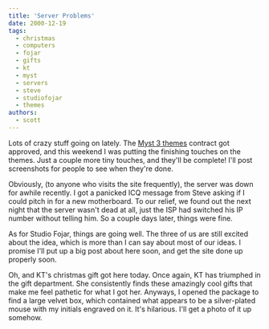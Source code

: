 ```yaml
---
title: 'Server Problems'
date: 2000-12-19
tags:
  - christmas
  - computers
  - fojar
  - gifts
  - kt
  - myst
  - servers
  - steve
  - studiofojar
  - themes
authors:
  - scott
---
```


Lots of crazy stuff going on lately. The [Myst 3 themes](http://spaceninja.local/downloads/myst3/) contract got approved, and this weekend I was putting the finishing touches on the themes. Just a couple more tiny touches, and they'll be complete! I'll post screenshots for people to see when they're done.

Obviously, (to anyone who visits the site frequently), the server was down for awhile recently. I got a panicked ICQ message from Steve asking if I could pitch in for a new motherboard. To our relief, we found out the next night that the server wasn't dead at all, just the ISP had switched his IP number without telling him. So a couple days later, things were fine.

As for Studio Fojar, things are going well. The three of us are still excited about the idea, which is more than I can say about most of our ideas. I promise I'll put up a big post about here soon, and get the site done up properly soon.

Oh, and KT's christmas gift got here today. Once again, KT has triumphed in the gift department. She consistently finds these amazingly cool gifts that make me feel pathetic for what I got her. Anyways, I opened the package to find a large velvet box, which contained what appears to be a silver-plated mouse with my initials engraved on it. It's hilarious. I'll get a photo of it up somehow.
